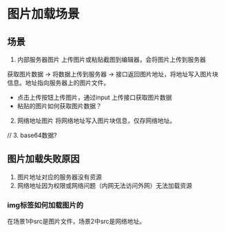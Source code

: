 # 图片加载场景

## 场景
1. 内部服务器图片
上传图片或粘贴截图到编辑器，会将图片上传到服务器

获取图片数据 -> 将数据上传到服务器 -> 接口返回图片地址，将地址写入图片块信息。地址指向服务器上的图片文件。
 - 点击上传按钮上传图片，通过input 上传接口获取图片数据
 - 粘贴的图片如何获取图片数据？

2. 网络地址图片
将网络地址写入图片块信息，仅存网络地址。

// 3. base64数据?

## 图片加载失败原因
1. 图片地址对应的服务器没有资源
2. 网络地址因为权限或网络问题（内网无法访问外网）无法加载资源

### img标签如何加载图片的
在场景1中src是图片文件，场景2中src是网络地址。
